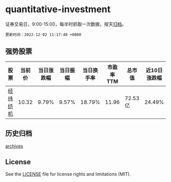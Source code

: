 # quantitative-investment

证券交易日，9:00-15:00，每半时抓取一次数据，按天[归档](archives)。

`更新时间：2022-12-02 11:17:40 +0800`

## 强势股票

|股票|当前价|当日涨跌幅|当日振幅|当日换手率|市盈率TTM|总市值|近10日涨跌幅|
|----|----|----|----|----|----|----|----|
|[经纬纺机](https://xueqiu.com/S/SZ000666)|10.32|9.79%|9.57%|18.79%|11.96|72.53亿|24.49%|

## 历史归档

[archives](archives)

## License

See the [LICENSE](LICENSE) file for license rights and limitations (MIT).